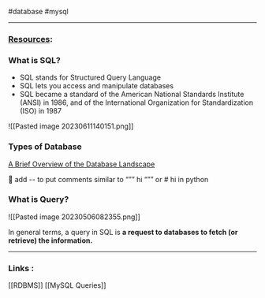 #database #mysql 

-------------------------
### [Resources](obsidian://open?vault=Data%20Science%20&file=Resources):

### What is SQL?

- SQL stands for Structured Query Language
- SQL lets you access and manipulate databases
- SQL became a standard of the American National Standards Institute (ANSI) in 1986, and of the International Organization for Standardization (ISO) in 1987

![[Pasted image 20230611140151.png]]

### Types of Database

[A Brief Overview of the Database Landscape](https://www.ibm.com/cloud/blog/brief-overview-database-landscape)

<aside>
📌 add --  to put comments similar to “”” hi “”” or # hi in python

</aside>

### What is Query?

![[Pasted image 20230506082355.png]]

In general terms, a query in SQL is **a request to databases to fetch (or retrieve) the information.**



---
### Links :
[[RDBMS]] 
[[MySQL Queries]]
